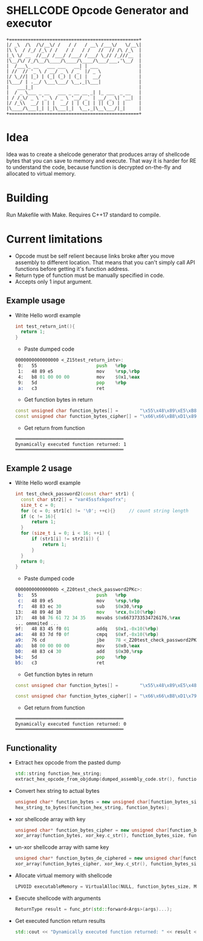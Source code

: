 # SHELLCODE Opcode Generator and executor
```
+================================================+
|/ _\  /\  /\/__\/ /   / /   / __\ /___\/   \/__\|
|\ \  / /_/ /_\ / /   / /   / /   //  // /\ /_\  |
|_\ \/ __  //__/ /___/ /___/ /___/ \_// /_///__  |
|\__/\/ /_/\__/\____/\____/\____/\___/___,'\__/  |
|  /___\_ __   ___ ___   __| | ___               |
| //  // '_ \ / __/ _ \ / _` |/ _ \              |
|/ \_//| |_) | (_| (_) | (_| |  __/              |
|\___/ | .__/ \___\___/ \__,_|\___|              |
|   ___|_|                                       |
|  / _ \___ _ __   ___ _ __ __ _| |_ ___  _ __   |
| / /_\/ _ \ '_ \ / _ \ '__/ _` | __/ _ \| '__|  |
|/ /_\\  __/ | | |  __/ | | (_| | || (_) | |     |
|\____/\___|_| |_|\___|_|  \__,_|\__\___/|_|     |
+================================================+
```
# Idea
Idea was to create a shelcode generator that produces array of shellcode bytes that you can save to memory and execute. That way it is harder for RE to understand the code, because function is decrypted on-the-fly and allocated to virtual memory.

# Building
Run Makefile with Make. Requires C++17 standard to compile.

# Current limitations
* Opcode must be self relient because links broke after you move assembly to different location. That means that you can't simply call API functions before getting it's function address. 
* Return type of function must be manually specified in code.
* Accepts only 1 input argument.

## Example usage
* Write Hello wordl example
  ```c++
  int test_return_int(){
	return 1;
  }
  ```
  * Paste dumped code
  ```asm
  0000000000000000 <_Z15test_return_intv>:
   0:   55                      push   %rbp
   1:   48 89 e5                mov    %rsp,%rbp
   4:   b8 01 00 00 00          mov    $0x1,%eax
   9:   5d                      pop    %rbp
   a:   c3                      ret
  ```
  * Get function bytes in return
  ```c++
  const unsigned char function_bytes[] =        "\x55\x48\x89\xE5\xB8\x01\x00\x00\x00\x5D\xC3";
  const unsigned char function_bytes_cipher[] = "\x66\x66\xB8\xD1\x89\x34\x39\x33\x33\x73\xF2";
  ```
  * Get return from function
  ```
  ════════════════════════════════════════
  Dynamically executed function returned: 1
  ════════════════════════════════════════
  ```
## Example 2 usage
* Write Hello wordl example
  ```c++
  int test_check_password2(const char* str1) {
	const char str2[] = "var45ssfxkgoofrx";
	size_t c = 0;
	for (c = 0; str1[c] != '\0'; ++c){}		// count string length
	if (c != 16){
		return 1;
	}
	for (size_t i = 0; i < 16; ++i) {
		if (str1[i] != str2[i]) {
			return 1;
		}
	}
	return 0;
  }
  ```
  * Paste dumped code
  ```asm
  000000000000000b <_Z20test_check_password2PKc>:
   b:   55                      push   %rbp
   c:   48 89 e5                mov    %rsp,%rbp
   f:   48 83 ec 30             sub    $0x30,%rsp
  13:   48 89 4d 10             mov    %rcx,0x10(%rbp)
  17:   48 b8 76 61 72 34 35    movabs $0x6673733534726176,%rax
  ... ommmited ...
  9f:   48 83 45 f0 01          addq   $0x1,-0x10(%rbp)
  a4:   48 83 7d f0 0f          cmpq   $0xf,-0x10(%rbp)
  a9:   76 cd                   jbe    78 <_Z20test_check_password2PKc+0x6d>
  ab:   b8 00 00 00 00          mov    $0x0,%eax
  b0:   48 83 c4 30             add    $0x30,%rsp
  b4:   5d                      pop    %rbp
  b5:   c3                      ret
  ```
  * Get function bytes in return
  ```c++
  const unsigned char function_bytes[] =        "\x55\x48\x89\xE5\x48\x83\xEC\x30\x13\x48\x89\x4D\x10\x17\x48\xB8\x76\x61\x72\x34\x35\x1E\x73\x73\x66\x21\x48\xBA\x78\x6B\x67\x6F\x6F\x28\x66\x72\x78\x2B\x48\x89\x45\xD0\x2F\x48\x89\x55\xD8\x33\xC6\x45\xE0\x00\x37\x48\xC7\x45\xF8\x00\x00\x00\x3E\x00\x3F\x48\xC7\x45\xF8\x00\x00\x00\x46\x00\x47\xEB\x05\x4E\x49\x48\x83\x45\xF8\x01\x4E\x48\x8B\x55\x10\x52\x48\x8B\x45\xF8\x56\x48\x01\xD0\x59\x0F\xB6\x00\x5C\x84\xC0\x5E\x75\xE9\x49\x60\x48\x83\x7D\xF8\x10\x65\x74\x07\x6E\x67\xB8\x01\x00\x00\x00\x6C\xEB\x42\xB0\x6E\x48\xC7\x45\xF0\x00\x00\x00\x75\x00\x76\xEB\x2C\xA4\x78\x48\x8B\x55\x10\x7C\x48\x8B\x45\xF0\x80\x48\x01\xD0\x83\x0F\xB6\x10\x86\x48\x8D\x4D\xD0\x8A\x48\x8B\x45\xF0\x8E\x48\x01\xC8\x91\x0F\xB6\x00\x94\x38\xC2\x96\x74\x07\x9F\x98\xB8\x01\x00\x00\x00\x9D\xEB\x11\xB0\x9F\x48\x83\x45\xF0\x01\xA4\x48\x83\x7D\xF0\x0F\xA9\x76\xCD\x78\xAB\xB8\x00\x00\x00\x00\xB0\x48\x83\xC4\x30\xB4\x5D\xB5\xC3";

  const unsigned char function_bytes_cipher[] = "\x66\x66\xB8\xD1\x79\xB6\xD5\x03\x20\x66\xB8\x79\x21\x22\x71\x8B\x45\x4F\x43\x00\x04\x2B\x4A\x40\x55\x0F\x79\x8E\x49\x5E\x5E\x5C\x5C\x06\x57\x46\x49\x1E\x71\xBA\x76\xFE\x1E\x7C\xB8\x60\xE1\x00\xF5\x6B\xD1\x34\x06\x7D\xFE\x76\xCB\x2E\x31\x34\x0F\x35\x06\x7B\xF4\x6B\xC9\x34\x31\x35\x7F\x33\x74\xC5\x34\x7A\x78\x7D\xBA\x76\xCB\x2F\x7F\x7C\xBA\x60\x29\x61\x7B\xA5\x74\xCC\x67\x7D\x38\xE3\x6A\x21\x87\x34\x6D\xB1\xF9\x6D\x46\xC7\x78\x54\x79\xB6\x44\xCB\x23\x4B\x45\x33\x5F\x52\x81\x32\x33\x2E\x31\x58\xDA\x77\x89\x5D\x7B\xE9\x74\xC4\x31\x35\x39\x46\x33\x58\xDA\x18\x95\x4D\x71\xB8\x66\x3E\x4D\x7C\xBA\x70\xC9\xB3\x7B\x2F\xE1\xB7\x3E\x83\x29\xB5\x7B\xA3\x7C\xE4\xBB\x7D\xB2\x76\xC3\xA0\x79\x35\xF9\xA4\x36\x85\x33\xBA\x09\xF6\xA7\x41\x3E\xAC\xAB\x96\x30\x34\x31\x35\xA4\xD8\x22\x9E\xAE\x7C\xB2\x70\xC9\x32\x97\x66\xB2\x49\xC1\x3A\x90\x45\xFE\x56\x9A\x8C\x31\x35\x39\x33\x83\x66\xB2\xF0\x01\x81\x64\x86\xF0";
  ```
  * Get return from function
  ```
  ════════════════════════════════════════
  Dynamically executed function returned: 0
  ════════════════════════════════════════
  ```
## Functionality
* Extract hex opcode from the pasted dump
  ```c++
  std::string function_hex_string;
  extract_hex_opcode_from_objdump(dumped_assembly_code.str(), function_hex_string);
  ```
* Convert hex string to actual bytes
  ```c++
  unsigned char* function_bytes = new unsigned char[function_bytes_size];
  hex_string_to_bytes(function_hex_string, function_bytes);
  ```
* xor shellcode array with key
  ```c++
  unsigned char* function_bytes_cipher = new unsigned char[function_bytes_size];
  xor_array(function_bytes, xor_key.c_str(), function_bytes_size, function_bytes_cipher);
  ```
* un-xor shellcode array with same key
  ```c++
  unsigned char* function_bytes_de_ciphered = new unsigned char[function_bytes_size];
  xor_array(function_bytes_cipher, xor_key.c_str(), function_bytes_size, function_bytes_de_ciphered);
  ```
* Allocate virtual memory with shellcode
  ```c++
  LPVOID executableMemory = VirtualAlloc(NULL, function_bytes_size, MEM_COMMIT | MEM_RESERVE, PAGE_EXECUTE_READWRITE);
  ```
* Execute shellcode with arguments
  ```c++
  ReturnType result = func_ptr(std::forward<Args>(args)...);
  ```
* Get executed function return results
  ```c++
  std::cout << "Dynamically executed function returned: " << result << std::endl;
  ```
  
